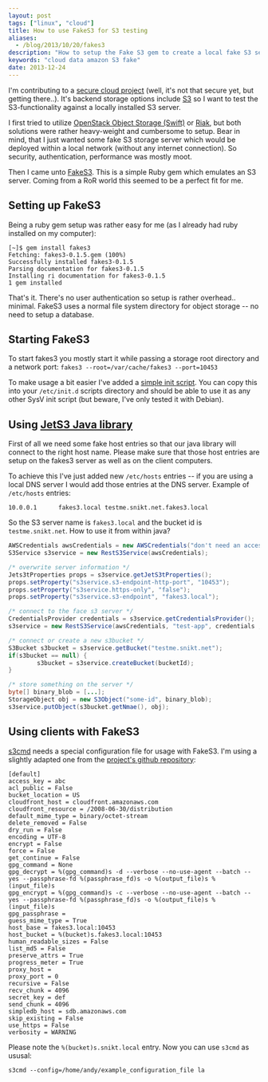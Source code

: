 ```yaml
---
layout: post
tags: ["linux", "cloud"]
title: How to use FakeS3 for S3 testing
aliases:
  - /blog/2013/10/20/fakes3
description: "How to setup the Fake S3 gem to create a local fake S3 server (for testing purposes)"
keywords: "cloud data amazon S3 fake"
date: 2013-12-24
---
```


I'm contributing to a [secure cloud project](https://github.com/archistar/archistar-core) (well, it's not that secure yet, but getting there..). It's backend storage options include [S3](http://en.wikipedia.org/wiki/Amazon_S3) so I want to test the S3-functionality against a locally installed S3 server.

I first tried to utilize [OpenStack Object Storage (Swift)](http://docs.openstack.org/developer/swift/) or [Riak](http://basho.com/riak/), but both solutions were rather heavy-weight and cumbersome to setup. Bear in mind, that I just wanted some fake S3 storage server which would be deployed within a local network (without any internet connection). So security, authentication, performance was mostly moot.

Then I came unto [FakeS3](https://github.com/jubos/fake-s3). This is a simple Ruby gem which emulates an S3 server. Coming from a RoR world this seemed to be a perfect fit for me.

<!-- more -->

## Setting up FakeS3

Being a ruby gem setup was rather easy for me (as I already had ruby installed on my computer):

~~~
[~]$ gem install fakes3
Fetching: fakes3-0.1.5.gem (100%)
Successfully installed fakes3-0.1.5
Parsing documentation for fakes3-0.1.5
Installing ri documentation for fakes3-0.1.5
1 gem installed
~~~

That's it. There's no user authentication so setup is rather overhead.. minimal. FakeS3 uses a normal file system directory for object storage -- no need to setup a database.

## Starting FakeS3

To start fakes3 you mostly start it while passing a storage root directory and a network port: `fakes3 --root=/var/cache/fakes3 --port=10453`

To make usage a bit easier I've added a [simple init script](/assets/2013-fakes3/fakes3). You can copy this into your `/etc/init.d` scripts directory and should be able to use it as any other SysV init script (but beware, I've only tested it with Debian).

## Using [JetS3 Java library](http://jets3t.s3.amazonaws.com/toolkit/toolkit.html)

First of all we need some fake host entries so that our java library will connect to the right host name. Please make sure that those host entries are setup on the fakes3 server as well as on the client computers.

To achieve this I've just added new `/etc/hosts` entries -- if you are using a local DNS server I would add those entries at the DNS server. Example of `/etc/hosts` entries:

~~~
10.0.0.1      fakes3.local testme.snikt.net.fakes3.local
~~~

So the S3 server name is `fakes3.local` and the bucket id is `testme.snikt.net`. How to use it from within java?

~~~ Java
AWSCredentials awsCredentials = new AWSCredentials("don't need an access key", "don't need a secret key"); 
S3Service s3service = new RestS3Service(awsCredentials);

/* overwrite server information */
Jets3tProperties props = s3service.getJetS3tProperties();
props.setProperty("s3service.s3-endpoint-http-port", "10453");
props.setProperty("s3service.https-only", "false");
props.setProperty("s3service.s3-endpoint", "fakes3.local");

/* connect to the face s3 server */
CredentialsProvider credentials = s3service.getCredentialsProvider();
s3service = new RestS3Service(awsCredentials, "test-app", credentials , props);

/* connect or create a new s3bucket */
S3Bucket s3bucket = s3service.getBucket("testme.snikt.net");
if(s3bucket == null) {
        s3bucket = s3service.createBucket(bucketId);
}

/* store something on the server */
byte[] binary_blob = [...];
StorageObject obj = new S3Object("some-id", binary_blob);
s3service.putObject(s3bucket.getNmae(), obj);
~~~

## Using clients with FakeS3

[s3cmd](https://github.com/s3tools/s3cmd) needs a special configuration file for usage with FakeS3. I'm using a slightly adapted one from the [project's github repository](https://github.com/jubos/fake-s3/blob/master/test/):

~~~
[default]
access_key = abc
acl_public = False
bucket_location = US
cloudfront_host = cloudfront.amazonaws.com
cloudfront_resource = /2008-06-30/distribution
default_mime_type = binary/octet-stream
delete_removed = False
dry_run = False
encoding = UTF-8
encrypt = False
force = False
get_continue = False
gpg_command = None
gpg_decrypt = %(gpg_command)s -d --verbose --no-use-agent --batch --yes --passphrase-fd %(passphrase_fd)s -o %(output_file)s %(input_file)s
gpg_encrypt = %(gpg_command)s -c --verbose --no-use-agent --batch --yes --passphrase-fd %(passphrase_fd)s -o %(output_file)s %(input_file)s
gpg_passphrase = 
guess_mime_type = True
host_base = fakes3.local:10453
host_bucket = %(bucket)s.fakes3.local:10453
human_readable_sizes = False
list_md5 = False
preserve_attrs = True
progress_meter = True
proxy_host = 
proxy_port = 0
recursive = False
recv_chunk = 4096
secret_key = def
send_chunk = 4096
simpledb_host = sdb.amazonaws.com
skip_existing = False
use_https = False
verbosity = WARNING
~~~

Please note the `%(bucket)s.snikt.local` entry. Now you can use `s3cmd` as ususal:

~~~
s3cmd --config=/home/andy/example_configuration_file la
~~~
